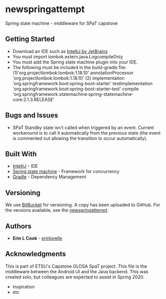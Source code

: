 # newspringattempt
Spring state machine - middleware for SPaT capstone

## Getting Started
* Download an IDE such as [IntelliJ by JetBrains](https://www.jetbrains.com/idea/)
* You must import lombok.extern.java.LogcompileOnly
* You must add the Spring state machine plugin into your IDE.  
* The following must be included in the build-gradle file:
   (1)'org.projectlombok:lombok:1.18.10' 
   annotationProcessor 'org.projectlombok:lombok:1.18.10' 
   (2) implementation 'org.springframework.boot:spring-boot-starter'
    testImplementation 'org.springframework.boot:spring-boot-starter-test'
    compile 'org.springframework.statemachine:spring-statemachine-core:2.1.3.RELEASE'
    
## Bugs and Issues
* SPaT Standby state isn't called when triggered by an event.  Current workaround is to call it automatically from the previous state (the event is commented out allowing the transition to occur automatically).


## Built With
* [IntelliJ](https://www.jetbrains.com/idea/) - IDE
* [Spring state machine](https://projects.spring.io/spring-statemachine/) - Framework for concurrency
* [Gradle](https://maven.apache.org/) - Dependency Management

## Versioning
We use [BitBucket](http://bitbucket.org/) for versioning. A copy has been uploaded to GitHub. For the versions available, see the [newspringattempt](https://github.com/erinlorelle/newspringattempt). 

## Authors
* **Erin L Cook** - [erinlorelle](https://github.com/erinlorelle)

## Acknowledgments
This is part of ETSU's Capstone GLOSA SpaT project.  This file is the middleware between the Android UI and the Java backend.  This was created solo, but colleagues are expected to assist in Spring 2020.
* Inspiration
* etc

